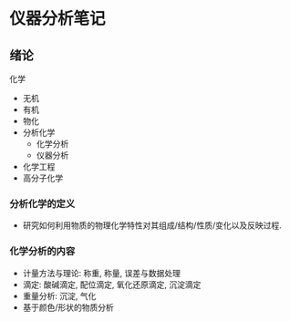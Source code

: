 # 仪器分析笔记

## 绪论

化学
- 无机
- 有机
- 物化
- 分析化学
  - 化学分析
  - 仪器分析
- 化学工程
- 高分子化学


### 分析化学的定义

- 研究如何利用物质的物理化学特性对其组成/结构/性质/变化以及反映过程.

### 化学分析的内容
- 计量方法与理论: 称重, 称量, 误差与数据处理
- 滴定: 酸碱滴定, 配位滴定, 氧化还原滴定, 沉淀滴定
- 重量分析: 沉淀, 气化
- 基于颜色/形状的物质分析